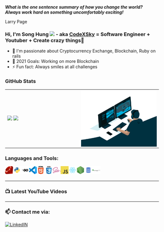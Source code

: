 _**What is the one sentence summary of how you change the world? Always work hard on something uncomfortably exciting!**_

Larry Page

### Hi, I'm Song Hung <img src="https://media.giphy.com/media/hvRJCLFzcasrR4ia7z/giphy.gif" width="25px"> - aka [CodeXSky][website] = Software Engineer + Youtuber + Create crazy things🌱 


- 🔭 I'm passionate about Cryptocurrency Exchange, Blockchain, Ruby on rails
- 🥅 2021 Goals: Working on more Blockchain
- ⚡ Fun fact: Always smiles at all challenges

### GitHub Stats

<table>
<tr>
  <td width="48%">
    <img src="https://github-readme-stats.vercel.app/api?username=CodeXSky&show_icons=true&hide=contribs,issues&hide_border=true" />
    <img src="https://github-readme-stats.vercel.app/api/top-langs/?username=CodeXSky&layout=compact&show_icons=true&hide_border=true" />
  </td>
  <td width="52%"><img alt="gif" align="right" src=".github/assets/coding.gif"/></td>
</tr>
<table>

### Languages and Tools:

<img align="left" alt="Ruby" width="26px" src="https://raw.githubusercontent.com/github/explore/80688e429a7d4ef2fca1e82350fe8e3517d3494d/topics/ruby/ruby.png" />
<img align="left" alt="Python" width="26px" src="https://raw.githubusercontent.com/github/explore/80688e429a7d4ef2fca1e82350fe8e3517d3494d/topics/python/python.png" />
<img align="left" alt="Go" width="26px" src="https://raw.githubusercontent.com/github/explore/80688e429a7d4ef2fca1e82350fe8e3517d3494d/topics/go/go.png" />
<img align="left" alt="Visual Studio Code" width="26px" src="https://raw.githubusercontent.com/github/explore/80688e429a7d4ef2fca1e82350fe8e3517d3494d/topics/visual-studio-code/visual-studio-code.png" />
<img align="left" alt="HTML5" width="26px" src="https://raw.githubusercontent.com/github/explore/80688e429a7d4ef2fca1e82350fe8e3517d3494d/topics/html/html.png" />
<img align="left" alt="CSS3" width="26px" src="https://raw.githubusercontent.com/github/explore/80688e429a7d4ef2fca1e82350fe8e3517d3494d/topics/css/css.png" />
<img align="left" alt="Sass" width="26px" src="https://raw.githubusercontent.com/github/explore/80688e429a7d4ef2fca1e82350fe8e3517d3494d/topics/sass/sass.png" />
<img align="left" alt="JavaScript" width="26px" src="https://raw.githubusercontent.com/github/explore/80688e429a7d4ef2fca1e82350fe8e3517d3494d/topics/javascript/javascript.png" />
<img align="left" alt="React" width="26px" src="https://raw.githubusercontent.com/github/explore/80688e429a7d4ef2fca1e82350fe8e3517d3494d/topics/react/react.png" />
<img align="left" alt="Node.js" width="26px" src="https://raw.githubusercontent.com/github/explore/80688e429a7d4ef2fca1e82350fe8e3517d3494d/topics/nodejs/nodejs.png" />
<img align="left" alt="SQL" width="26px" src="https://raw.githubusercontent.com/github/explore/80688e429a7d4ef2fca1e82350fe8e3517d3494d/topics/sql/sql.png" />
<img align="left" alt="MongoDB" width="26px" src="https://raw.githubusercontent.com/github/explore/80688e429a7d4ef2fca1e82350fe8e3517d3494d/topics/mongodb/mongodb.png" />

<br />
<br />

---

### 📺 Latest YouTube Videos

<!-- YOUTUBE:START -->
<!-- YOUTUBE:END -->

---


### 📫 Contact me via:

[![LinkedIN](https://img.shields.io/badge/LinkedIn-0077B5?style=for-the-badge&logo=linkedin&color=%23003140&logoColor=white)](https://www.linkedin.com/in/songhung/)

[website]: https://www.youtube.com/channel/UCTXLBZDx5FY4fc-GM4SARTA